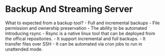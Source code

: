 #  Backup And Streaming Server 

  What to expected from a backup tool?
    - Full and incremental backups
    - File permission and ownership preservation
    - The ability to be automated
  Introducing rsync
    - Rsync is a native linux tool that can be deployed from the offical repositories.
    - It support incremental and full backups.
    - It transfer files over SSH
    - It can be automated via cron jobs to run in unattended mode.

 
